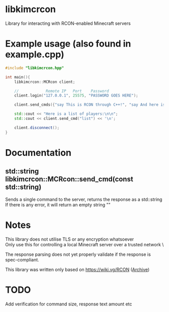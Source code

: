 # libkimcrcon
Library for interacting with RCON-enabled Minecraft servers

# Example usage (also found in example.cpp)
```cpp
#include "libkimcrcon.hpp"

int main(){
	libkimcrcon::MCRcon client;

	//            Remote IP   Port    Password
	client.login("127.0.0.1", 25575, "PASSWORD GOES HERE");

	client.send_cmds({"say This is RCON through C++!", "say And here is a second command"});

	std::cout << "Here is a list of players:\n\n";
	std::cout << client.send_cmd("list") << '\n';

	client.disconnect();
}
```

# Documentation
## std::string libkimcrcon::MCRcon::send\_cmd(const std::string)
Sends a single command to the server, returns the response as a std::string \
If there is any error, it will return an empty string ""

# Notes
This library does not utilise TLS or any encryption whatsoever \
Only use this for controlling a local Minecraft server over a trusted network \

The response parsing does not yet properly validate if the response is \
spec-compliant.

This library was written only based on https://wiki.vg/RCON ([Archive](https://archive.ph/7JHYC))

# TODO
Add verification for command size, response text amount etc
